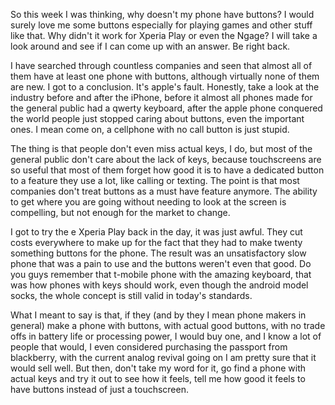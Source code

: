 So this week I was thinking, why doesn't my phone have buttons? I would surely love me some buttons especially for playing games and other stuff like that. Why didn't it work for Xperia Play or even the Ngage? I will take a look around and see if I can come up with an answer. Be right back.

I have searched through countless companies and seen that almost all of them have at least one phone with buttons, although virtually none of them are new. I got to a conclusion. It's apple's fault. Honestly, take a look at the industry before and after the iPhone, before it almost all phones made for the general public had a qwerty keyboard,  after the apple phone conquered the world people just stopped caring about buttons, even the important ones. I mean come on, a cellphone with no call button is just stupid.

The thing is that people don't even miss actual keys, I do, but most of the general public don't care about the lack of keys, because touchscreens are so useful that most of them forget how good it is to have a dedicated button to a feature they use a lot, like calling or texting. The point is that most companies don't treat buttons as a must have feature anymore. The ability to get where you are going without needing to look at the screen is compelling, but not enough for the market to change.

I got to try the e Xperia Play back in the day, it was just awful. They cut costs everywhere to make up for the fact that they had to make twenty something buttons for the phone. The result was an unsatisfactory slow phone that was a pain to use and the buttons weren't even that good. Do you guys remember that t-mobile phone with the amazing keyboard, that was how phones with keys should work, even though the android model socks, the whole concept is still valid in today's standards.

What I meant to say is that, if they (and by they I mean phone makers in general) make a phone with buttons, with actual good buttons, with no trade offs in battery life or processing power, I would buy one, and I know a lot of people that would, I even considered purchasing the passport from blackberry, with the current analog revival going on I am pretty sure that it would sell well. But then, don't take my word for it, go find a phone with actual keys and try it out to see how it feels, tell me how good it feels to have buttons instead of just a touchscreen. 
